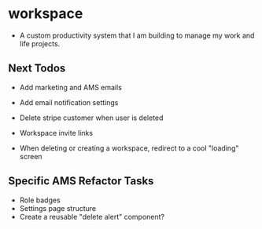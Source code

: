 # workspace

- A custom productivity system that I am building to manage my work and life projects.

## Next Todos

- Add marketing and AMS emails
- Add email notification settings

- Delete stripe customer when user is deleted
- Workspace invite links
- When deleting or creating a workspace, redirect to a cool "loading" screen


## Specific AMS Refactor Tasks
- Role badges
- Settings page structure
- Create a reusable "delete alert" component?